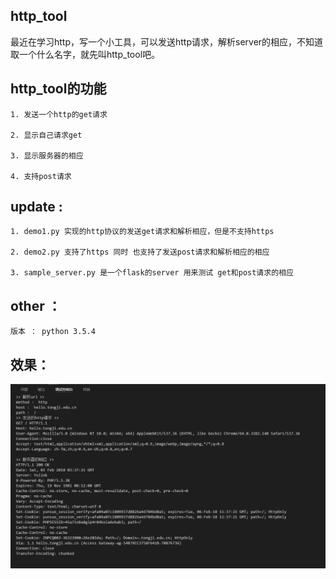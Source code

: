 ## http_tool 

最近在学习http，写一个小工具，可以发送http请求，解析server的相应，不知道取一个什么名字，就先叫http_tool吧。

## http_tool的功能
    1. 发送一个http的get请求 

    2. 显示自己请求get

    3. 显示服务器的相应

    4. 支持post请求


## update :
    1. demo1.py 实现的http协议的发送get请求和解析相应，但是不支持https 
    
    2. demo2.py 支持了https 同时 也支持了发送post请求和解析相应的相应 
    
    3. sample_server.py 是一个flask的server 用来测试 get和post请求的相应


## other ： 

    版本 ： python 3.5.4


## 效果：
![](捕获.PNG)
